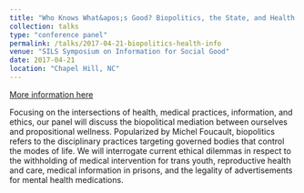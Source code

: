 ```yaml
---
title: "Who Knows What&apos;s Good? Biopolitics, the State, and Health Information Access"
collection: talks
type: "conference panel"
permalink: /talks/2017-04-21-biopolitics-health-info
venue: "SILS Symposium on Information for Social Good"
date: 2017-04-21
location: "Chapel Hill, NC"
---
```


[More information here](http://info4socialgood.web.unc.edu/schedule/)

Focusing on the intersections of health, medical practices, information, and ethics, our panel will discuss the biopolitical mediation between ourselves and propositional wellness. Popularized by Michel Foucault, biopolitics refers to the disciplinary practices targeting governed bodies that control the modes of life. We will interrogate current ethical dilemmas in respect to the withholding of medical intervention for trans youth, reproductive health and care, medical information in prisons, and the legality of advertisements for mental health medications.
